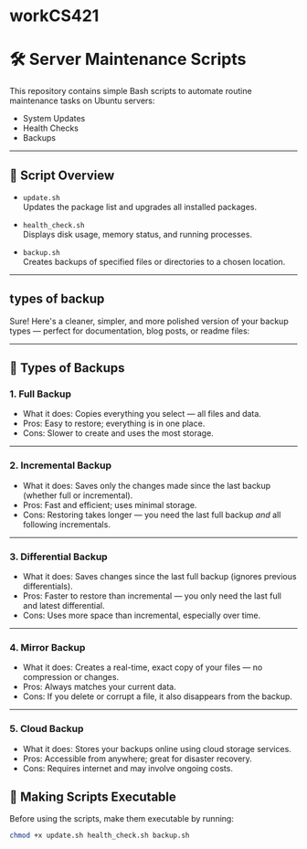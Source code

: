 # workCS421

# 🛠️ Server Maintenance Scripts

This repository contains simple Bash scripts to automate routine maintenance tasks on Ubuntu servers:

-  System Updates 
-  Health Checks 
-  Backups 

---

## 📂 Script Overview

- `update.sh`  
  Updates the package list and upgrades all installed packages.

- `health_check.sh`  
  Displays disk usage, memory status, and running processes.

- `backup.sh`  
  Creates backups of specified files or directories to a chosen location.

---
## types of backup
Sure! Here's a cleaner, simpler, and more polished version of your backup types — perfect for documentation, blog posts, or readme files:

---

## 🔄 Types of Backups

### 1.  Full Backup   
-  What it does:  Copies everything you select — all files and data.  
-  Pros:  Easy to restore; everything is in one place.  
-  Cons:  Slower to create and uses the most storage.

---

### 2.  Incremental Backup   
-  What it does:  Saves only the changes made since the last backup (whether full or incremental).  
-  Pros:  Fast and efficient; uses minimal storage.  
-  Cons:  Restoring takes longer — you need the last full backup *and* all following incrementals.

---

### 3.  Differential Backup   
-  What it does:  Saves changes since the last full backup (ignores previous differentials).  
-  Pros:  Faster to restore than incremental — you only need the last full and latest differential.  
-  Cons:  Uses more space than incremental, especially over time.

---

### 4.  Mirror Backup   
-  What it does:  Creates a real-time, exact copy of your files — no compression or changes.  
-  Pros:  Always matches your current data.  
-  Cons:  If you delete or corrupt a file, it also disappears from the backup.

---

### 5.  Cloud Backup   
-  What it does:  Stores your backups online using cloud storage services.  
-  Pros:  Accessible from anywhere; great for disaster recovery.  
-  Cons:  Requires internet and may involve ongoing costs.


## 🔐 Making Scripts Executable

Before using the scripts, make them executable by running:

```bash
chmod +x update.sh health_check.sh backup.sh


